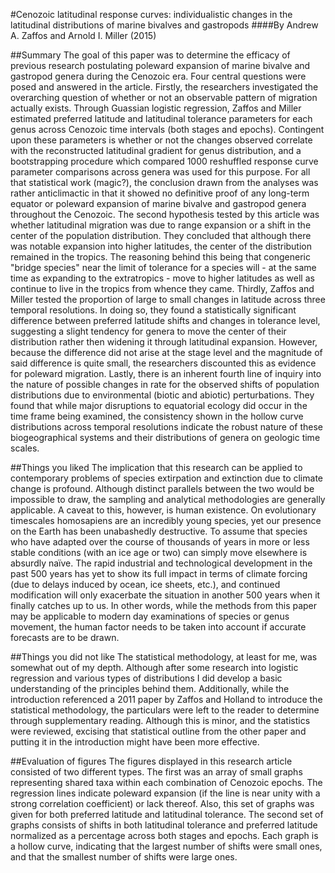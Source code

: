 #Cenozoic latitudinal response curves: individualistic changes in the latitudinal distributions of marine bivalves and gastropods
####By Andrew A. Zaffos and Arnold I. Miller (2015)

##Summary
The goal of this paper was to determine the efficacy of previous research postulating poleward expansion of marine bivalve and gastropod genera during the Cenozoic era. Four central questions were posed and answered in the article. Firstly, the researchers investigated the overarching question of whether or not an observable pattern of migration actually exists. Through Guassian logistic regression, Zaffos and Miller estimated preferred latitude and latitudinal tolerance parameters for each genus across Cenozoic time intervals (both stages and epochs). Contingent upon these parameters is whether or not the changes observed correlate with the reconstructed latitudinal gradient for genus distribution, and a bootstrapping procedure which compared 1000 reshuffled response curve parameter comparisons across genera was used for this purpose. For all that statistical work (magic?), the conclusion drawn from the analyses was rather anticlimactic in that it showed no definitive proof of any long-term equator or poleward expansion of marine bivalve and gastropod genera throughout the Cenozoic. The second hypothesis tested by this article was whether latitudinal migration was due to range expansion or a shift in the center of the population distribution. They concluded that although there was notable expansion into higher latitudes, the center of the distribution remained in the tropics. The reasoning behind this being that congeneric "bridge species" near the limit of tolerance for a species will - at the same time as expanding to the extratropics - move to higher latitudes as well as continue to live in the tropics from whence they came. Thirdly, Zaffos and Miller tested the proportion of large to small changes in latitude across three temporal resolutions. In doing so, they found a statistically significant difference between preferred latitude shifts and changes in tolerance level, suggesting a slight tendency for genera to move the center of their distribution rather then widening it through latitudinal expansion. However, because the difference did not arise at the stage level and the magnitude of said difference is quite small, the researchers discounted this as evidence for poleward migration. Lastly, there is an inherent fourth line of inquiry into the nature of possible changes in rate for the observed shifts of population distributions due to environmental (biotic and abiotic) perturbations. They found that while major disruptions to equatorial ecology did occur in the time frame being examined, the consistency shown in the hollow curve distributions across temporal resolutions indicate the robust nature of these biogeographical systems and their distributions of genera on geologic time scales. 

##Things you liked
The implication that this research can be applied to contemporary problems of species extirpation and extinction due to climate change is profound. Although distinct parallels between the two would be impossible to draw, the sampling and analytical methodologies are generally applicable. A caveat to this, however, is human existence. On evolutionary timescales homosapiens are an incredibly young species, yet our presence on the Earth has been unabashedly destructive. To assume that species who have adapted over the course of thousands of years in more or less stable conditions (with an ice age or two) can simply move elsewhere is absurdly naïve. The rapid industrial and technological development in the past 500 years has yet to show its full impact in terms of climate forcing (due to delays induced by ocean, ice sheets, etc.), and continued modification will only exacerbate the situation in another 500 years when it finally catches up to us. In other words, while the methods from this paper may be applicable to modern day examinations of species or genus movement, the human factor needs to be taken into account if accurate forecasts are to be drawn. 

##Things you did not like
The statistical methodology, at least for me, was somewhat out of my depth. Although after some research into logistic regression and various types of distributions I did develop a basic understanding of the principles behind them. Additionally, while the introduction referenced a 2011 paper by Zaffos and Holland to introduce the statistical methodology, the particulars were left to the reader to determine through supplementary reading. Although this is minor, and the statistics were reviewed, excising that statistical outline from the other paper and putting it in the introduction might have been more effective.

##Evaluation of figures
The figures displayed in this research article consisted of two different types. The first was an array of small graphs representing shared taxa within each combination of Cenozoic epochs. The regression lines indicate poleward expansion (if the line is near unity with a strong correlation coefficient) or lack thereof. Also, this set of graphs was given for both preferred latitude and latitudinal tolerance. The second set of graphs consists of shifts in both latitudinal tolerance and preferred latitude normalized as a percentage across both stages and epochs. Each graph is a hollow curve, indicating that the largest number of shifts were small ones, and that the smallest number of shifts were large ones.
